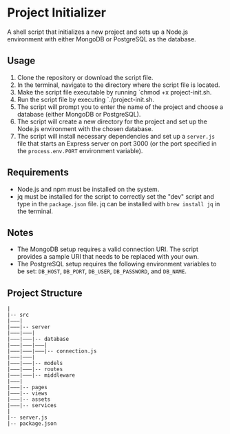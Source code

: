 # Project Initializer
A shell script that initializes a new project and sets up a Node.js environment with either MongoDB or PostgreSQL as the database.

## Usage
1. Clone the repository or download the script file.
2. In the terminal, navigate to the directory where the script file is located.
3. Make the script file executable by running `chmod +x project-init.sh.
4. Run the script file by executing `./project-init.sh.
5. The script will prompt you to enter the name of the project and choose a database (either MongoDB or PostgreSQL).
6. The script will create a new directory for the project and set up the Node.js environment with the chosen database.
7. The script will install necessary dependencies and set up a `server.js` file that starts an Express server on port 3000 (or the port specified in the `process.env.PORT` environment variable).

## Requirements
- Node.js and npm must be installed on the system.
- jq must be installed for the script to correctly set the "dev" script and type in the `package.json` file. jq can be installed with `brew install jq` in the terminal.

## Notes
- The MongoDB setup requires a valid connection URI. The script provides a sample URI that needs to be replaced with your own.
- The PostgreSQL setup requires the following environment variables to be set: `DB_HOST`, `DB_PORT`, `DB_USER`, `DB_PASSWORD`, and `DB_NAME`.

## Project Structure 
    |
    |-- src
    |–––|
    |–––|-- server
    |–––|–––|
    |–––|–––|-- database
    |–––|–––|–––|
    |–––|–––|–––|-- connection.js
    |–––|–––|
    |–––|–––|-- models
    |–––|–––|-- routes
    |–––|–––|-- middleware
    |–––|
    |–––|-- pages
    |–––|-- views
    |–––|-- assets
    |–––|-- services
    |
    |-- server.js
    |-- package.json
